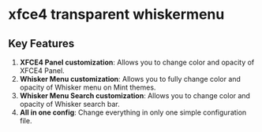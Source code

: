 # xfce4 transparent whiskermenu

## Key Features

1. **XFCE4 Panel customization**: Allows you to change color and opacity of XFCE4 Panel.
2. **Whisker Menu customization**: Allows you to fully change color and opacity of Whisker menu on Mint themes.
3. **Whisker Menu Search customization**: Allows you to change color and opacity of Whisker search bar.
4. **All in one config**: Change everything in only one simple configuration file.
